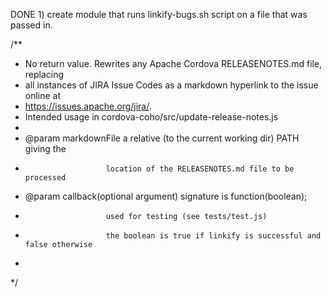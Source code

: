 DONE 1) create module that runs linkify-bugs.sh script on a file that was passed in.

/**
 * No return value. Rewrites any Apache Cordova RELEASENOTES.md file, replacing
 * all instances of JIRA Issue Codes as a markdown hyperlink to the issue online at
 * https://issues.apache.org/jira/. 
 * Intended usage in cordova-coho/src/update-release-notes.js
 *
 * @param  markdownFile  a relative (to the current working dir) PATH giving the 
 *                       location of the RELEASENOTES.md file to be processed
 * @param  callback(optional argument) signature is function(boolean); 
 *                       used for testing (see tests/test.js)
 *                       the boolean is true if linkify is successful and false otherwise
 *
 */


